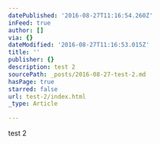 ```yaml
---
datePublished: '2016-08-27T11:16:54.260Z'
inFeed: true
author: []
via: {}
dateModified: '2016-08-27T11:16:53.015Z'
title: ''
publisher: {}
description: test 2
sourcePath: _posts/2016-08-27-test-2.md
hasPage: true
starred: false
url: test-2/index.html
_type: Article

---
```

test 2
